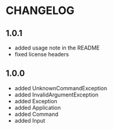 # CHANGELOG

## 1.0.1

* added usage note in the README
* fixed license headers

## 1.0.0

* added UnknownCommandException
* added InvalidArgumentException
* added Exception
* added Application
* added Command
* added Input
